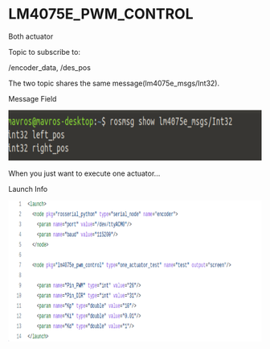 # LM4075E_PWM_CONTROL

Both actuator

Topic to subscribe to:

/encoder_data, /des_pos

The two topic shares the same message(lm4075e_msgs/Int32).

Message Field

<img src="lm4075e_pwm_control/picture/Two_actuator_subscribe.png" width="680" height="100" />

When you just want to execute one actuator...

Launch Info

<img src="lm4075e_pwm_control/picture/one_lm4075e_pwm_control_launch.png" width="680" height="280" />
